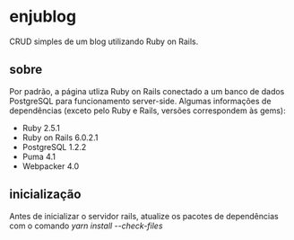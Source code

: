# enjublog
CRUD simples de um blog utilizando Ruby on Rails.

## sobre
Por padrão, a página utliza Ruby on Rails conectado a um banco de dados PostgreSQL para funcionamento server-side. Algumas informações de dependências (exceto pelo Ruby e Rails, versões correspondem às gems):

* Ruby 2.5.1
* Ruby on Rails 6.0.2.1
* PostgreSQL 1.2.2
* Puma 4.1
* Webpacker 4.0

## inicialização
Antes de inicializar o servidor rails, atualize os pacotes de dependências com o comando *yarn install --check-files*

